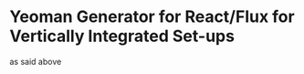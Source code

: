 # Yeoman Generator for React/Flux for Vertically Integrated Set-ups

as said above

<!-- TODO write documentation -->

